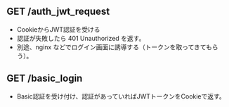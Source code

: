 ## GET /auth_jwt_request

- CookieからJWT認証を受ける
- 認証が失敗したら 401 Unauthorized を返す。
- 別途、nginx などでログイン画面に誘導する（トークンを取ってきてもらう）。

## GET /basic_login
- Basic認証を受け付け、認証があっていればJWTトークンをCookieで返す。
